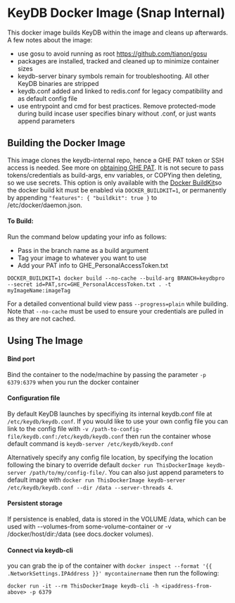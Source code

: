 # KeyDB Docker Image (Snap Internal)

This docker image builds KeyDB within the image and cleans up afterwards. A few notes about the image:
* use gosu to avoid running as root https://github.com/tianon/gosu
* packages are installed, tracked and cleaned up to minimize container sizes
* keydb-server binary symbols remain for troubleshooting. All other KeyDB binaries are stripped
* keydb.conf added and linked to redis.conf for legacy compatibility and as default config file
* use entrypoint and cmd for best practices. Remove protected-mode during build incase user specifies binary without .conf, or just wants append parameters

## Building the Docker Image

This image clones the keydb-internal repo, hence a GHE PAT token or SSH access is needed. See more on [obtaining GHE PAT](https://wiki.sc-corp.net/display/TOOL/Using+the+GHE+API#UsingtheGHEAPI-Step1:PersonalTokens). It is not secure to pass tokens/credentials as build-args, env variables, or COPYing then deleting, so we use secrets. This option is only available with the [Docker BuildKit](https://docs.docker.com/develop/develop-images/build_enhancements/#new-docker-build-secret-information)so the docker build kit must be enabled via `DOCKER_BUILDKIT=1`, or permanently by appending `"features": { "buildkit": true }` to /etc/docker/daemon.json.

#### To Build:

Run the command below updating your info as follows:
* Pass in the branch name as a build argument
*  Tag your image to whatever you want to use
* Add your PAT info to GHE_PersonalAccessToken.txt

```
DOCKER_BUILDKIT=1 docker build --no-cache --build-arg BRANCH=keydbpro --secret id=PAT,src=GHE_PersonalAccessToken.txt . -t myImageName:imageTag
```

For a detailed conventional build view pass `--progress=plain` while building. Note that `--no-cache` must be used to ensure your credentials are pulled in as they are not cached.

## Using The Image 

#### Bind port
Bind the container to the node/machine by passing the parameter `-p 6379:6379` when you run the docker container

#### Configuration file
By default KeyDB launches by specifiying its internal keydb.conf file at `/etc/keydb/keydb.conf`. If you would like to use your own config file you can link to the config file with `-v /path-to-config-file/keydb.conf:/etc/keydb/keydb.conf` then run the container whose default command is `keydb-server /etc/keydb/keydb.conf`

Alternatively specify any config file location, by specifying the location following the binary to override default `docker run ThisDockerImage keydb-server /path/to/my/config-file/`. You can also just append parameters to default image with `docker run ThisDockerImage keydb-server /etc/keydb/keydb.conf --dir /data --server-threads 4`.

#### Persistent storage
If persistence is enabled, data is stored in the VOLUME /data, which can be used with --volumes-from some-volume-container or -v /docker/host/dir:/data (see docs.docker volumes).

#### Connect via keydb-cli
you can grab the ip of the container with `docker inspect --format '{{ .NetworkSettings.IPAddress }}' mycontainername` then run the following:
```
docker run -it --rm ThisDockerImage keydb-cli -h <ipaddress-from-above> -p 6379
```

